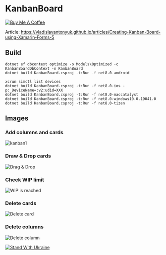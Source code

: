 # KanbanBoard

[![Buy Me A Coffee](https://ik.imagekit.io/VladislavAntonyuk/vladislavantonyuk/misc/bmc-button.png)](https://www.buymeacoffee.com/vlad.antonyuk)

Article: https://vladislavantonyuk.github.io/articles/Creating-Kanban-Board-using-Xamarin-Forms-5

## Build
```pwsh
dotnet ef dbcontext optimize -o Models\Optimized -c KanbanBoardDbContext -n KanbanBoard
dotnet build KanbanBoard.csproj -t:Run -f net8.0-android

xcrun simctl list devices
dotnet build KanbanBoard.csproj -t:Run -f net8.0-ios -p:_DeviceName=:v2:udid=XXX
dotnet build KanbanBoard.csproj -t:Run -f net8.0-maccatalyst
dotnet build KanbanBoard.csproj -t:Run -f net8.0-windows10.0.19041.0
dotnet build KanbanBoard.csproj -t:Run -f net8.0-tizen
```

## Images

### Add columns and cards

![kanban1](https://user-images.githubusercontent.com/33021114/109400008-ddc4bc00-794e-11eb-9909-58e6403b29e1.png)

### Draw & Drop cards

![Drag & Drop](https://user-images.githubusercontent.com/33021114/109400009-de5d5280-794e-11eb-97a9-cc980dd74a93.png)

### Check WIP limit

![WIP is reached](https://user-images.githubusercontent.com/33021114/109400010-de5d5280-794e-11eb-8600-643220c150d7.png)

### Delete cards

![Delete card](https://user-images.githubusercontent.com/33021114/109400005-dc938f00-794e-11eb-8fce-3c8ac6f12502.png)

### Delete columns

![Delete column](https://user-images.githubusercontent.com/33021114/109400007-ddc4bc00-794e-11eb-94a4-ebf858198c6d.png)

[![Stand With Ukraine](https://img.shields.io/badge/made_in-ukraine-ffd700.svg?labelColor=0057b7)](https://stand-with-ukraine.pp.ua)